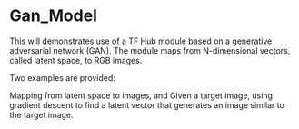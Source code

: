 # Gan_Model
This will demonstrates use of a TF Hub module based on a generative adversarial network (GAN). The module maps from N-dimensional vectors, called latent space, to RGB images.

Two examples are provided:

Mapping from latent space to images, and
Given a target image, using gradient descent to find a latent vector that generates an image similar to the target image.
